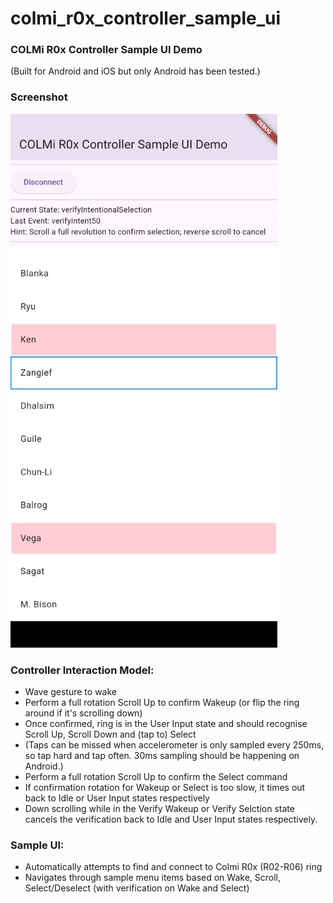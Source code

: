# colmi_r0x_controller_sample_ui

### COLMi R0x Controller Sample UI Demo

(Built for Android and iOS but only Android has been tested.)

### Screenshot
![Screenshot](docs/sample_ui.jpg)

### Controller Interaction Model:
 - Wave gesture to wake
 - Perform a full rotation Scroll Up to confirm Wakeup (or flip the ring around if it's scrolling down)
 - Once confirmed, ring is in the User Input state and should recognise Scroll Up, Scroll Down and (tap to) Select
 - (Taps can be missed when accelerometer is only sampled every 250ms, so tap hard and tap often. 30ms sampling should be happening on Android.)
 - Perform a full rotation Scroll Up to confirm the Select command
 - If confirmation rotation for Wakeup or Select is too slow, it times out back to Idle or User Input states respectively
 - Down scrolling while in the Verify Wakeup or Verify Selction state cancels the verification back to Idle and User Input states respectively.

 ### Sample UI:
 - Automatically attempts to find and connect to Colmi R0x (R02-R06) ring
 - Navigates through sample menu items based on Wake, Scroll, Select/Deselect (with verification on Wake and Select)
